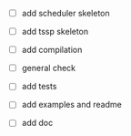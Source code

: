 - [ ] add scheduler skeleton 
- [ ] add tssp skeleton 
- [ ] add compilation
- [ ] general check 
- [ ] add tests
- [ ] add examples and readme
- [ ] add doc



